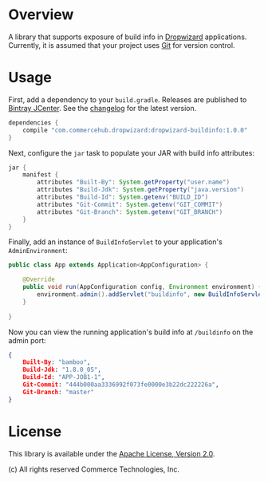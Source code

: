 # Overview

A library that supports exposure of build info in [Dropwizard](http://dropwizard.io/) applications. Currently, it is
assumed that your project uses [Git](http://git-scm.com/) for version control. 

# Usage

First, add a dependency to your `build.gradle`.  Releases are published to
[Bintray JCenter](https://bintray.com/bintray/jcenter).  See the [changelog](../CHANGES.md) for the latest version.

```groovy
dependencies {
    compile "com.commercehub.dropwizard:dropwizard-buildinfo:1.0.0"
}
```

Next, configure the `jar` task to populate your JAR with build info attributes:

```groovy
jar {
    manifest {
        attributes "Built-By": System.getProperty("user.name")
        attributes "Build-Jdk": System.getProperty("java.version")
        attributes "Build-Id": System.getenv("BUILD_ID")
        attributes "Git-Commit": System.getenv("GIT_COMMIT")
        attributes "Git-Branch": System.getenv("GIT_BRANCH")
    }
}
```

Finally, add an instance of `BuildInfoServlet` to your application's `AdminEnvironment`:

```java
public class App extends Application<AppConfiguration> {

    @Override
    public void run(AppConfiguration config, Environment environment) {
        environment.admin().addServlet("buildinfo", new BuildInfoServlet()).addMapping("/buildinfo");
    }
    
}
```

Now you can view the running application's build info at `/buildinfo` on the admin port:

```json
{
    Built-By: "bamboo",
    Build-Jdk: "1.8.0_05",
    Build-Id: "APP-JOB1-1",
    Git-Commit: "444b000aa3336992f073fe0000e3b22dc222226a",
    Git-Branch: "master"
}
```

# License
This library is available under the [Apache License, Version 2.0](http://www.apache.org/licenses/LICENSE-2.0).

(c) All rights reserved Commerce Technologies, Inc.
